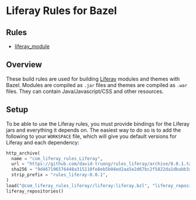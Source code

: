 # Liferay Rules for Bazel

<div class="toc">
  <h2>Rules</h2>
  <ul>
    <li><a href="#liferay_module">liferay_module</a></li>
  </ul>
</div>

## Overview

These build rules are used for building [Liferay](http://www.liferay.com/)
modules and themes with Bazel. Modules are compiled as `.jar` files and themes are compiled as `.war` files.  They can contain Java/Javascript/CSS and other resources.

<a name="setup"></a>
## Setup

To be able to use the Liferay rules, you must provide bindings for the Liferay jars and
everything it depends on. The easiest way to do so is to add the following to
your `WORKSPACE` file, which will give you default versions for Liferay and each
dependency:

```python
http_archive(
  name = "com_liferay_rules_Liferay",
  url = "https://github.com/david-truong/rules_liferay/archive/0.0.1.tar.gz",
  sha256 = "9d467196576448a315110fe8eb5b04ed2aa5e2d67bc2f5822da1dbabb3a92e92",
  strip_prefix = "rules_liferay-0.0.1",
)
load("@com_liferay_rules_liferay//liferay:liferay.bzl", "liferay_repositories")
liferay_repositories()
```
